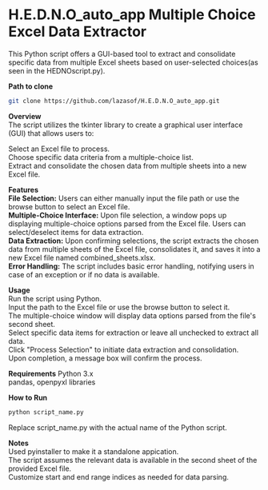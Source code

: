 # H.E.D.N.O_auto_app Multiple Choice Excel Data Extractor  
This Python script offers a GUI-based tool to extract and consolidate specific data from multiple Excel sheets based on user-selected choices(as seen in the HEDNOscript.py).    

**Path to clone**
```bash
git clone https://github.com/lazasof/H.E.D.N.O_auto_app.git
```

**Overview**   
The script utilizes the tkinter library to create a graphical user interface (GUI) that allows users to:  

  Select an Excel file to process.  
  Choose specific data criteria from a multiple-choice list.  
  Extract and consolidate the chosen data from multiple sheets into a new Excel file.  

**Features**  
**File Selection:** Users can either manually input the file path or use the browse button to select an Excel file.    
**Multiple-Choice Interface:** Upon file selection, a window pops up displaying multiple-choice options parsed from the Excel file. Users can select/deselect items for data extraction.    
**Data Extraction:** Upon confirming selections, the script extracts the chosen data from multiple sheets of the Excel file, consolidates it, and saves it into a new Excel file named combined_sheets.xlsx.    
**Error Handling:** The script includes basic error handling, notifying users in case of an exception or if no data is available.  


    
**Usage**    
Run the script using Python.    
Input the path to the Excel file or use the browse button to select it.  
The multiple-choice window will display data options parsed from the file's second sheet.  
Select specific data items for extraction or leave all unchecked to extract all data.  
Click "Process Selection" to initiate data extraction and consolidation.  
Upon completion, a message box will confirm the process.  


    
**Requirements**
Python 3.x  
pandas, openpyxl libraries  
  
     
**How to Run**
```bash
python script_name.py
```  
Replace script_name.py with the actual name of the Python script.  

**Notes**  
Used pyinstaller to make it a standalone appication.  
The script assumes the relevant data is available in the second sheet of the provided Excel file.  
Customize start and end range indices as needed for data parsing.  
